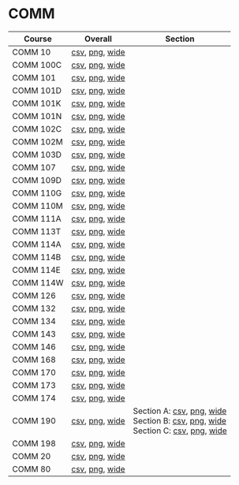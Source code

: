 # COMM

| Course | Overall | Section |
| ------ | ------- | ------- |
| COMM 10 | [csv](https://github.com/UCSD-Historical-Enrollment-Data/2024Spring/blob/main/overall/COMM%2010.csv), [png](https://raw.githubusercontent.com/UCSD-Historical-Enrollment-Data/2024Spring/main/plot_overall/COMM%2010.png), [wide](https://raw.githubusercontent.com/UCSD-Historical-Enrollment-Data/2024Spring/main/plot_overall_wide/COMM%2010.png) |  |
| COMM 100C | [csv](https://github.com/UCSD-Historical-Enrollment-Data/2024Spring/blob/main/overall/COMM%20100C.csv), [png](https://raw.githubusercontent.com/UCSD-Historical-Enrollment-Data/2024Spring/main/plot_overall/COMM%20100C.png), [wide](https://raw.githubusercontent.com/UCSD-Historical-Enrollment-Data/2024Spring/main/plot_overall_wide/COMM%20100C.png) |  |
| COMM 101 | [csv](https://github.com/UCSD-Historical-Enrollment-Data/2024Spring/blob/main/overall/COMM%20101.csv), [png](https://raw.githubusercontent.com/UCSD-Historical-Enrollment-Data/2024Spring/main/plot_overall/COMM%20101.png), [wide](https://raw.githubusercontent.com/UCSD-Historical-Enrollment-Data/2024Spring/main/plot_overall_wide/COMM%20101.png) |  |
| COMM 101D | [csv](https://github.com/UCSD-Historical-Enrollment-Data/2024Spring/blob/main/overall/COMM%20101D.csv), [png](https://raw.githubusercontent.com/UCSD-Historical-Enrollment-Data/2024Spring/main/plot_overall/COMM%20101D.png), [wide](https://raw.githubusercontent.com/UCSD-Historical-Enrollment-Data/2024Spring/main/plot_overall_wide/COMM%20101D.png) |  |
| COMM 101K | [csv](https://github.com/UCSD-Historical-Enrollment-Data/2024Spring/blob/main/overall/COMM%20101K.csv), [png](https://raw.githubusercontent.com/UCSD-Historical-Enrollment-Data/2024Spring/main/plot_overall/COMM%20101K.png), [wide](https://raw.githubusercontent.com/UCSD-Historical-Enrollment-Data/2024Spring/main/plot_overall_wide/COMM%20101K.png) |  |
| COMM 101N | [csv](https://github.com/UCSD-Historical-Enrollment-Data/2024Spring/blob/main/overall/COMM%20101N.csv), [png](https://raw.githubusercontent.com/UCSD-Historical-Enrollment-Data/2024Spring/main/plot_overall/COMM%20101N.png), [wide](https://raw.githubusercontent.com/UCSD-Historical-Enrollment-Data/2024Spring/main/plot_overall_wide/COMM%20101N.png) |  |
| COMM 102C | [csv](https://github.com/UCSD-Historical-Enrollment-Data/2024Spring/blob/main/overall/COMM%20102C.csv), [png](https://raw.githubusercontent.com/UCSD-Historical-Enrollment-Data/2024Spring/main/plot_overall/COMM%20102C.png), [wide](https://raw.githubusercontent.com/UCSD-Historical-Enrollment-Data/2024Spring/main/plot_overall_wide/COMM%20102C.png) |  |
| COMM 102M | [csv](https://github.com/UCSD-Historical-Enrollment-Data/2024Spring/blob/main/overall/COMM%20102M.csv), [png](https://raw.githubusercontent.com/UCSD-Historical-Enrollment-Data/2024Spring/main/plot_overall/COMM%20102M.png), [wide](https://raw.githubusercontent.com/UCSD-Historical-Enrollment-Data/2024Spring/main/plot_overall_wide/COMM%20102M.png) |  |
| COMM 103D | [csv](https://github.com/UCSD-Historical-Enrollment-Data/2024Spring/blob/main/overall/COMM%20103D.csv), [png](https://raw.githubusercontent.com/UCSD-Historical-Enrollment-Data/2024Spring/main/plot_overall/COMM%20103D.png), [wide](https://raw.githubusercontent.com/UCSD-Historical-Enrollment-Data/2024Spring/main/plot_overall_wide/COMM%20103D.png) |  |
| COMM 107 | [csv](https://github.com/UCSD-Historical-Enrollment-Data/2024Spring/blob/main/overall/COMM%20107.csv), [png](https://raw.githubusercontent.com/UCSD-Historical-Enrollment-Data/2024Spring/main/plot_overall/COMM%20107.png), [wide](https://raw.githubusercontent.com/UCSD-Historical-Enrollment-Data/2024Spring/main/plot_overall_wide/COMM%20107.png) |  |
| COMM 109D | [csv](https://github.com/UCSD-Historical-Enrollment-Data/2024Spring/blob/main/overall/COMM%20109D.csv), [png](https://raw.githubusercontent.com/UCSD-Historical-Enrollment-Data/2024Spring/main/plot_overall/COMM%20109D.png), [wide](https://raw.githubusercontent.com/UCSD-Historical-Enrollment-Data/2024Spring/main/plot_overall_wide/COMM%20109D.png) |  |
| COMM 110G | [csv](https://github.com/UCSD-Historical-Enrollment-Data/2024Spring/blob/main/overall/COMM%20110G.csv), [png](https://raw.githubusercontent.com/UCSD-Historical-Enrollment-Data/2024Spring/main/plot_overall/COMM%20110G.png), [wide](https://raw.githubusercontent.com/UCSD-Historical-Enrollment-Data/2024Spring/main/plot_overall_wide/COMM%20110G.png) |  |
| COMM 110M | [csv](https://github.com/UCSD-Historical-Enrollment-Data/2024Spring/blob/main/overall/COMM%20110M.csv), [png](https://raw.githubusercontent.com/UCSD-Historical-Enrollment-Data/2024Spring/main/plot_overall/COMM%20110M.png), [wide](https://raw.githubusercontent.com/UCSD-Historical-Enrollment-Data/2024Spring/main/plot_overall_wide/COMM%20110M.png) |  |
| COMM 111A | [csv](https://github.com/UCSD-Historical-Enrollment-Data/2024Spring/blob/main/overall/COMM%20111A.csv), [png](https://raw.githubusercontent.com/UCSD-Historical-Enrollment-Data/2024Spring/main/plot_overall/COMM%20111A.png), [wide](https://raw.githubusercontent.com/UCSD-Historical-Enrollment-Data/2024Spring/main/plot_overall_wide/COMM%20111A.png) |  |
| COMM 113T | [csv](https://github.com/UCSD-Historical-Enrollment-Data/2024Spring/blob/main/overall/COMM%20113T.csv), [png](https://raw.githubusercontent.com/UCSD-Historical-Enrollment-Data/2024Spring/main/plot_overall/COMM%20113T.png), [wide](https://raw.githubusercontent.com/UCSD-Historical-Enrollment-Data/2024Spring/main/plot_overall_wide/COMM%20113T.png) |  |
| COMM 114A | [csv](https://github.com/UCSD-Historical-Enrollment-Data/2024Spring/blob/main/overall/COMM%20114A.csv), [png](https://raw.githubusercontent.com/UCSD-Historical-Enrollment-Data/2024Spring/main/plot_overall/COMM%20114A.png), [wide](https://raw.githubusercontent.com/UCSD-Historical-Enrollment-Data/2024Spring/main/plot_overall_wide/COMM%20114A.png) |  |
| COMM 114B | [csv](https://github.com/UCSD-Historical-Enrollment-Data/2024Spring/blob/main/overall/COMM%20114B.csv), [png](https://raw.githubusercontent.com/UCSD-Historical-Enrollment-Data/2024Spring/main/plot_overall/COMM%20114B.png), [wide](https://raw.githubusercontent.com/UCSD-Historical-Enrollment-Data/2024Spring/main/plot_overall_wide/COMM%20114B.png) |  |
| COMM 114E | [csv](https://github.com/UCSD-Historical-Enrollment-Data/2024Spring/blob/main/overall/COMM%20114E.csv), [png](https://raw.githubusercontent.com/UCSD-Historical-Enrollment-Data/2024Spring/main/plot_overall/COMM%20114E.png), [wide](https://raw.githubusercontent.com/UCSD-Historical-Enrollment-Data/2024Spring/main/plot_overall_wide/COMM%20114E.png) |  |
| COMM 114W | [csv](https://github.com/UCSD-Historical-Enrollment-Data/2024Spring/blob/main/overall/COMM%20114W.csv), [png](https://raw.githubusercontent.com/UCSD-Historical-Enrollment-Data/2024Spring/main/plot_overall/COMM%20114W.png), [wide](https://raw.githubusercontent.com/UCSD-Historical-Enrollment-Data/2024Spring/main/plot_overall_wide/COMM%20114W.png) |  |
| COMM 126 | [csv](https://github.com/UCSD-Historical-Enrollment-Data/2024Spring/blob/main/overall/COMM%20126.csv), [png](https://raw.githubusercontent.com/UCSD-Historical-Enrollment-Data/2024Spring/main/plot_overall/COMM%20126.png), [wide](https://raw.githubusercontent.com/UCSD-Historical-Enrollment-Data/2024Spring/main/plot_overall_wide/COMM%20126.png) |  |
| COMM 132 | [csv](https://github.com/UCSD-Historical-Enrollment-Data/2024Spring/blob/main/overall/COMM%20132.csv), [png](https://raw.githubusercontent.com/UCSD-Historical-Enrollment-Data/2024Spring/main/plot_overall/COMM%20132.png), [wide](https://raw.githubusercontent.com/UCSD-Historical-Enrollment-Data/2024Spring/main/plot_overall_wide/COMM%20132.png) |  |
| COMM 134 | [csv](https://github.com/UCSD-Historical-Enrollment-Data/2024Spring/blob/main/overall/COMM%20134.csv), [png](https://raw.githubusercontent.com/UCSD-Historical-Enrollment-Data/2024Spring/main/plot_overall/COMM%20134.png), [wide](https://raw.githubusercontent.com/UCSD-Historical-Enrollment-Data/2024Spring/main/plot_overall_wide/COMM%20134.png) |  |
| COMM 143 | [csv](https://github.com/UCSD-Historical-Enrollment-Data/2024Spring/blob/main/overall/COMM%20143.csv), [png](https://raw.githubusercontent.com/UCSD-Historical-Enrollment-Data/2024Spring/main/plot_overall/COMM%20143.png), [wide](https://raw.githubusercontent.com/UCSD-Historical-Enrollment-Data/2024Spring/main/plot_overall_wide/COMM%20143.png) |  |
| COMM 146 | [csv](https://github.com/UCSD-Historical-Enrollment-Data/2024Spring/blob/main/overall/COMM%20146.csv), [png](https://raw.githubusercontent.com/UCSD-Historical-Enrollment-Data/2024Spring/main/plot_overall/COMM%20146.png), [wide](https://raw.githubusercontent.com/UCSD-Historical-Enrollment-Data/2024Spring/main/plot_overall_wide/COMM%20146.png) |  |
| COMM 168 | [csv](https://github.com/UCSD-Historical-Enrollment-Data/2024Spring/blob/main/overall/COMM%20168.csv), [png](https://raw.githubusercontent.com/UCSD-Historical-Enrollment-Data/2024Spring/main/plot_overall/COMM%20168.png), [wide](https://raw.githubusercontent.com/UCSD-Historical-Enrollment-Data/2024Spring/main/plot_overall_wide/COMM%20168.png) |  |
| COMM 170 | [csv](https://github.com/UCSD-Historical-Enrollment-Data/2024Spring/blob/main/overall/COMM%20170.csv), [png](https://raw.githubusercontent.com/UCSD-Historical-Enrollment-Data/2024Spring/main/plot_overall/COMM%20170.png), [wide](https://raw.githubusercontent.com/UCSD-Historical-Enrollment-Data/2024Spring/main/plot_overall_wide/COMM%20170.png) |  |
| COMM 173 | [csv](https://github.com/UCSD-Historical-Enrollment-Data/2024Spring/blob/main/overall/COMM%20173.csv), [png](https://raw.githubusercontent.com/UCSD-Historical-Enrollment-Data/2024Spring/main/plot_overall/COMM%20173.png), [wide](https://raw.githubusercontent.com/UCSD-Historical-Enrollment-Data/2024Spring/main/plot_overall_wide/COMM%20173.png) |  |
| COMM 174 | [csv](https://github.com/UCSD-Historical-Enrollment-Data/2024Spring/blob/main/overall/COMM%20174.csv), [png](https://raw.githubusercontent.com/UCSD-Historical-Enrollment-Data/2024Spring/main/plot_overall/COMM%20174.png), [wide](https://raw.githubusercontent.com/UCSD-Historical-Enrollment-Data/2024Spring/main/plot_overall_wide/COMM%20174.png) |  |
| COMM 190 | [csv](https://github.com/UCSD-Historical-Enrollment-Data/2024Spring/blob/main/overall/COMM%20190.csv), [png](https://raw.githubusercontent.com/UCSD-Historical-Enrollment-Data/2024Spring/main/plot_overall/COMM%20190.png), [wide](https://raw.githubusercontent.com/UCSD-Historical-Enrollment-Data/2024Spring/main/plot_overall_wide/COMM%20190.png) | Section A: [csv](https://github.com/UCSD-Historical-Enrollment-Data/2024Spring/blob/main/section/COMM%20190_A.csv), [png](https://raw.githubusercontent.com/UCSD-Historical-Enrollment-Data/2024Spring/main/plot_section/COMM%20190_A.png), [wide](https://raw.githubusercontent.com/UCSD-Historical-Enrollment-Data/2024Spring/main/plot_section_wide/COMM%20190_A.png)<br>Section B: [csv](https://github.com/UCSD-Historical-Enrollment-Data/2024Spring/blob/main/section/COMM%20190_B.csv), [png](https://raw.githubusercontent.com/UCSD-Historical-Enrollment-Data/2024Spring/main/plot_section/COMM%20190_B.png), [wide](https://raw.githubusercontent.com/UCSD-Historical-Enrollment-Data/2024Spring/main/plot_section_wide/COMM%20190_B.png)<br>Section C: [csv](https://github.com/UCSD-Historical-Enrollment-Data/2024Spring/blob/main/section/COMM%20190_C.csv), [png](https://raw.githubusercontent.com/UCSD-Historical-Enrollment-Data/2024Spring/main/plot_section/COMM%20190_C.png), [wide](https://raw.githubusercontent.com/UCSD-Historical-Enrollment-Data/2024Spring/main/plot_section_wide/COMM%20190_C.png) |
| COMM 198 | [csv](https://github.com/UCSD-Historical-Enrollment-Data/2024Spring/blob/main/overall/COMM%20198.csv), [png](https://raw.githubusercontent.com/UCSD-Historical-Enrollment-Data/2024Spring/main/plot_overall/COMM%20198.png), [wide](https://raw.githubusercontent.com/UCSD-Historical-Enrollment-Data/2024Spring/main/plot_overall_wide/COMM%20198.png) |  |
| COMM 20 | [csv](https://github.com/UCSD-Historical-Enrollment-Data/2024Spring/blob/main/overall/COMM%2020.csv), [png](https://raw.githubusercontent.com/UCSD-Historical-Enrollment-Data/2024Spring/main/plot_overall/COMM%2020.png), [wide](https://raw.githubusercontent.com/UCSD-Historical-Enrollment-Data/2024Spring/main/plot_overall_wide/COMM%2020.png) |  |
| COMM 80 | [csv](https://github.com/UCSD-Historical-Enrollment-Data/2024Spring/blob/main/overall/COMM%2080.csv), [png](https://raw.githubusercontent.com/UCSD-Historical-Enrollment-Data/2024Spring/main/plot_overall/COMM%2080.png), [wide](https://raw.githubusercontent.com/UCSD-Historical-Enrollment-Data/2024Spring/main/plot_overall_wide/COMM%2080.png) |  |
